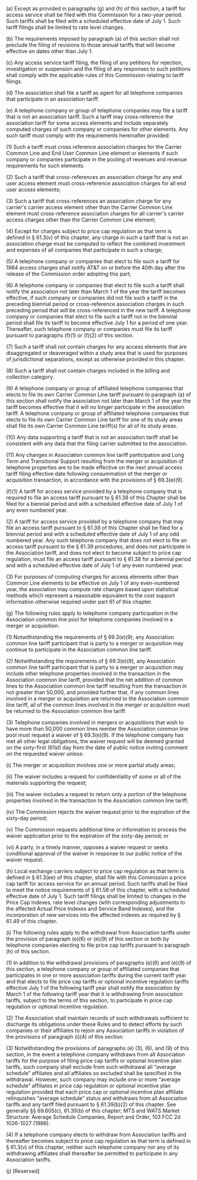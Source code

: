 (a) Except as provided in paragraphs (g) and (h) of this section, a tariff for access service shall be filed with this Commission for a two-year period. Such tariffs shall be filed with a scheduled effective date of July 1. Such tariff filings shall be limited to rate level changes.

(b) The requirements imposed by paragraph (a) of this section shall not preclude the filing of revisions to those annual tariffs that will become effective on dates other than July 1.

(c) Any access service tariff filing, the filing of any petitions for rejection, investigation or suspension and the filing of any responses to such petitions shall comply with the applicable rules of this Commission relating to tariff filings.

(d) The association shall file a tariff as agent for all telephone companies that participate in an association tariff.

(e) A telephone company or group of telephone companies may file a tariff that is not an association tariff. Such a tariff may cross-reference the association tariff for some access elements and include separately computed charges of such company or companies for other elements. Any such tariff must comply with the requirements hereinafter provided:

(1) Such a tariff must cross reference association charges for the Carrier Common Line and End User Common Line element or elements if such company or companies participate in the pooling of revenues and revenue requirements for such elements.

(2) Such a tariff that cross-references an association charge for any end user access element must cross-reference association charges for all end user access elements;

(3) Such a tariff that cross-references an association charge for any carrier's carrier access element other than the Carrier Common Line element must cross-reference association charges for all carrier's carrier access charges other than the Carrier Common Line element;

(4) Except for charges subject to price cap regulation as that term is defined in § 61.3(v) of this chapter, any charge in such a tariff that is not an association charge must be computed to reflect the combined investment and expenses of all companies that participate in such a charge;

(5) A telephone company or companies that elect to file such a tariff for 1984 access charges shall notify AT&T on or before the 40th day after the release of the Commission order adopting this part;

(6) A telephone company or companies that elect to file such a tariff shall notify the association not later than March 1 of the year the tariff becomes effective, if such company or companies did not file such a tariff in the preceding biennial period or cross-reference association charges in such preceding period that will be cross-referenced in the new tariff. A telephone company or companies that elect to file such a tariff not in the biennial period shall file its tariff to become effective July 1 for a period of one year. Thereafter, such telephone company or companies must file its tariff pursuant to paragraphs (f)(1) or (f)(2) of this section.

(7) Such a tariff shall not contain charges for any access elements that are disaggregated or deaveraged within a study area that is used for purposes of jurisdictional separations, except as otherwise provided in this chapter.

(8) Such a tariff shall not contain charges included in the billing and collection category.

(9) A telephone company or group of affiliated telephone companies that elects to file its own Carrier Common Line tariff pursuant to paragraph (a) of this section shall notify the association not later than March 1 of the year the tariff becomes effective that it will no longer participate in the association tariff. A telephone company or group of affiliated telephone companies that elects to file its own Carrier Common Line tariff for one of its study areas shall file its own Carrier Common Line tariff(s) for all of its study areas.

(10) Any data supporting a tariff that is not an association tariff shall be consistent with any data that the filing carrier submitted to the association.

(11) Any changes in Association common line tariff participation and Long Term and Transitional Support resulting from the merger or acquisition of telephone properties are to be made effective on the next annual access tariff filing effective date following consummation of the merger or acquisition transaction, in accordance with the provisions of § 69.3(e)(9).

(f)(1) A tariff for access service provided by a telephone company that is required to file an access tariff pursuant to § 61.38 of this Chapter shall be filed for a biennial period and with a scheduled effective date of July 1 of any even numbered year.

(2) A tariff for access service provided by a telephone company that may file an access tariff pursuant to § 61.39 of this Chapter shall be filed for a biennial period and with a scheduled effective date of July 1 of any odd numbered year. Any such telephone company that does not elect to file an access tariff pursuant to the § 61.39 procedures, and does not participate in the Association tariff, and does not elect to become subject to price cap regulation, must file an access tariff pursuant to § 61.38 for a biennial period and with a scheduled effective date of July 1 of any even numbered year.

(3) For purposes of computing charges for access elements other than Common Line elements to be effective on July 1 of any even-numbered year, the association may compute rate changes based upon statistical methods which represent a reasonable equivalent to the cost support information otherwise required under part 61 of this chapter.

(g) The following rules apply to telephone company participation in the Association common line pool for telephone companies involved in a merger or acquisition.

(1) Notwithstanding the requirements of § 69.3(e)(9), any Association common line tariff participant that is party to a merger or acquisition may continue to participate in the Association common line tariff.

(2) Notwithstanding the requirements of § 69.3(e)(9), any Association common line tariff participant that is party to a merger or acquisition may include other telephone properties involved in the transaction in the Association common line tariff, provided that the net addition of common lines to the Association common line tariff resulting from the transaction in not greater than 50,000, and provided further that, if any common lines involved in a merger or acquisition are returned to the Association common line tariff, all of the common lines involved in the merger or acquisition must be returned to the Association common line tariff.

(3) Telephone companies involved in mergers or acquisitions that wish to have more than 50,000 common lines reenter the Association common line pool must request a waiver of § 69.3(e)(9). If the telephone company has met all other legal obligations, the waiver request will be deemed granted on the sixty-first (61st) day from the date of public notice inviting comment on the requested waiver unless:

(i) The merger or acquisition involves one or more partial study areas;

(ii) The waiver includes a request for confidentiality of some or all of the materials supporting the request;

(iii) The waiver includes a request to return only a portion of the telephone properties involved in the transaction to the Association common line tariff;

(iv) The Commission rejects the waiver request prior to the expiration of the sixty-day period;

(v) The Commission requests additional time or information to process the waiver application prior to the expiration of the sixty-day period; or

(vi) A party, in a timely manner, opposes a waiver request or seeks conditional approval of the waiver in response to our public notice of the waiver request.

(h) Local exchange carriers subject to price cap regulation as that term is defined in § 61.3(ee) of this chapter, shall file with this Commission a price cap tariff for access service for an annual period. Such tariffs shall be filed to meet the notice requirements of § 61.58 of this chapter, with a scheduled effective date of July 1. Such tariff filings shall be limited to changes in the Price Cap Indexes, rate level changes (with corresponding adjustments to the affected Actual Price Indexes and Service Band Indexes), and the incorporation of new services into the affected indexes as required by § 61.49 of this chapter.

(i) The following rules apply to the withdrawal from Association tariffs under the provision of paragraph (e)(6) or (e)(9) of this section or both by telephone companies electing to file price cap tariffs pursuant to paragraph (h) of this section.

(1) In addition to the withdrawal provisions of paragraphs (e)(6) and (e)(9) of this section, a telephone company or group of affiliated companies that participates in one or more association tariffs during the current tariff year and that elects to file price cap tariffs or optional incentive regulation tariffs effective July 1 of the following tariff year shall notify the association by March 1 of the following tariff year that it is withdrawing from association tariffs, subject to the terms of this section, to participate in price cap regulation or optional incentive regulation.

(2) The Association shall maintain records of such withdrawals sufficient to discharge its obligations under these Rules and to detect efforts by such companies or their affiliates to rejoin any Association tariffs in violation of the provisions of paragraph (i)(4) of this section.

(3) Notwithstanding the provisions of paragraphs (e) (3), (6), and (9) of this section, in the event a telephone company withdraws from all Association tariffs for the purpose of filing price cap tariffs or optional incentive plan tariffs, such company shall exclude from such withdrawal all “average schedule” affiliates and all affiliates so excluded shall be specified in the withdrawal. However, such company may include one or more “average schedule” affiliates in price cap regulation or optional incentive plan regulation provided that each price cap or optional incentive plan affiliate relinquishes “average schedule” status and withdraws from all Association tariffs and any tariff filed pursuant to § 61.39(b)(2) of this chapter. See generally §§ 69.605(c), 61.39(b) of this chapter; MTS and WATS Market Structure: Average Schedule Companies, Report and Order, 103 FCC 2d 1026-1027 (1986).

(4) If a telephone company elects to withdraw from Association tariffs and thereafter becomes subject to price cap regulation as that term is defined in § 61.3(v) of this chapter, neither such telephone company nor any of its withdrawing affiliates shall thereafter be permitted to participate in any Association tariffs.

(j) [Reserved]

